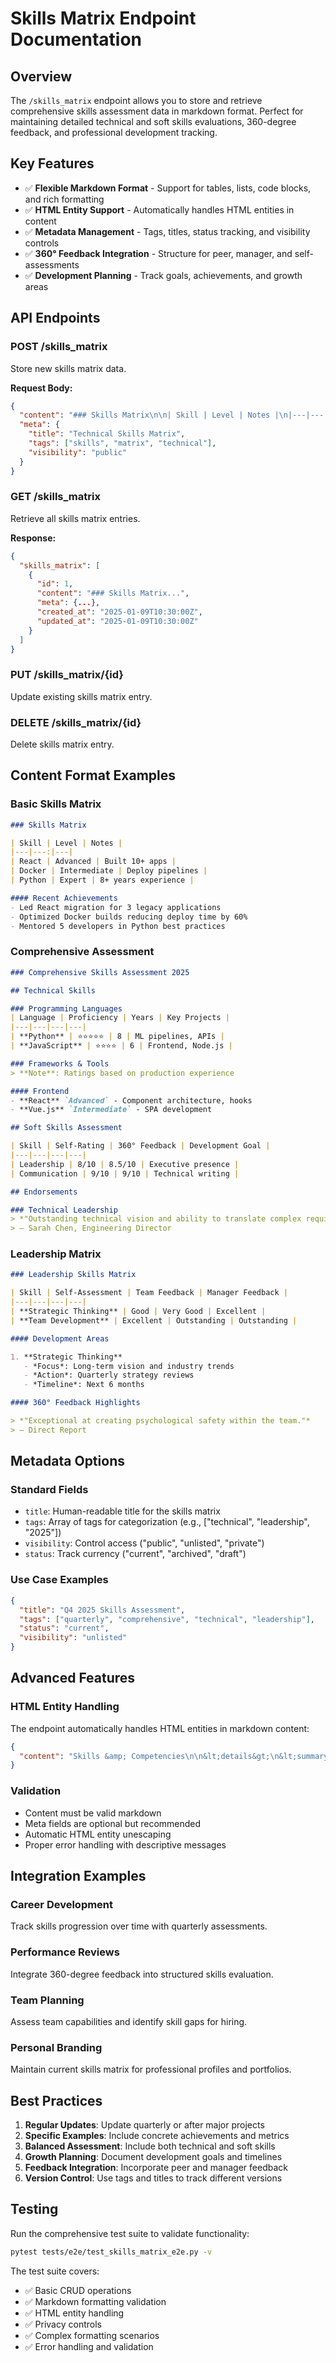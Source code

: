 # Skills Matrix Endpoint Documentation

## Overview
The `/skills_matrix` endpoint allows you to store and retrieve comprehensive skills assessment data in markdown format. Perfect for maintaining detailed technical and soft skills evaluations, 360-degree feedback, and professional development tracking.

## Key Features
- ✅ **Flexible Markdown Format** - Support for tables, lists, code blocks, and rich formatting
- ✅ **HTML Entity Support** - Automatically handles HTML entities in content
- ✅ **Metadata Management** - Tags, titles, status tracking, and visibility controls
- ✅ **360° Feedback Integration** - Structure for peer, manager, and self-assessments
- ✅ **Development Planning** - Track goals, achievements, and growth areas

## API Endpoints

### POST /skills_matrix
Store new skills matrix data.

**Request Body:**
```json
{
  "content": "### Skills Matrix\n\n| Skill | Level | Notes |\n|---|---:|---|\n| React | Advanced | Built 10+ apps |",
  "meta": {
    "title": "Technical Skills Matrix",
    "tags": ["skills", "matrix", "technical"],
    "visibility": "public"
  }
}
```

### GET /skills_matrix
Retrieve all skills matrix entries.

**Response:**
```json
{
  "skills_matrix": [
    {
      "id": 1,
      "content": "### Skills Matrix...",
      "meta": {...},
      "created_at": "2025-01-09T10:30:00Z",
      "updated_at": "2025-01-09T10:30:00Z"
    }
  ]
}
```

### PUT /skills_matrix/{id}
Update existing skills matrix entry.

### DELETE /skills_matrix/{id}
Delete skills matrix entry.

## Content Format Examples

### Basic Skills Matrix
```markdown
### Skills Matrix

| Skill | Level | Notes |
|---|---:|---|
| React | Advanced | Built 10+ apps |
| Docker | Intermediate | Deploy pipelines |
| Python | Expert | 8+ years experience |

#### Recent Achievements
- Led React migration for 3 legacy applications
- Optimized Docker builds reducing deploy time by 60%
- Mentored 5 developers in Python best practices
```

### Comprehensive Assessment
```markdown
### Comprehensive Skills Assessment 2025

## Technical Skills

### Programming Languages
| Language | Proficiency | Years | Key Projects |
|---|---|---|---|
| **Python** | ⭐⭐⭐⭐⭐ | 8 | ML pipelines, APIs |
| **JavaScript** | ⭐⭐⭐⭐ | 6 | Frontend, Node.js |

### Frameworks & Tools
> **Note**: Ratings based on production experience

#### Frontend
- **React** `Advanced` - Component architecture, hooks
- **Vue.js** `Intermediate` - SPA development

## Soft Skills Assessment

| Skill | Self-Rating | 360° Feedback | Development Goal |
|---|---|---|---|
| Leadership | 8/10 | 8.5/10 | Executive presence |
| Communication | 9/10 | 9/10 | Technical writing |

## Endorsements

### Technical Leadership
> *"Outstanding technical vision and ability to translate complex requirements."*
> — Sarah Chen, Engineering Director
```

### Leadership Matrix
```markdown
### Leadership Skills Matrix

| Skill | Self-Assessment | Team Feedback | Manager Feedback |
|---|---|---|---|
| **Strategic Thinking** | Good | Very Good | Excellent |
| **Team Development** | Excellent | Outstanding | Outstanding |

#### Development Areas

1. **Strategic Thinking**
   - *Focus*: Long-term vision and industry trends
   - *Action*: Quarterly strategy reviews
   - *Timeline*: Next 6 months

#### 360° Feedback Highlights

> *"Exceptional at creating psychological safety within the team."*
> — Direct Report
```

## Metadata Options

### Standard Fields
- `title`: Human-readable title for the skills matrix
- `tags`: Array of tags for categorization (e.g., ["technical", "leadership", "2025"])
- `visibility`: Control access ("public", "unlisted", "private")
- `status`: Track currency ("current", "archived", "draft")

### Use Case Examples
```json
{
  "title": "Q4 2025 Skills Assessment",
  "tags": ["quarterly", "comprehensive", "technical", "leadership"],
  "status": "current",
  "visibility": "unlisted"
}
```

## Advanced Features

### HTML Entity Handling
The endpoint automatically handles HTML entities in markdown content:
```json
{
  "content": "Skills &amp; Competencies\n\n&lt;details&gt;\n&lt;summary&gt;Technical Skills&lt;/summary&gt;"
}
```

### Validation
- Content must be valid markdown
- Meta fields are optional but recommended
- Automatic HTML entity unescaping
- Proper error handling with descriptive messages

## Integration Examples

### Career Development
Track skills progression over time with quarterly assessments.

### Performance Reviews
Integrate 360-degree feedback into structured skills evaluation.

### Team Planning
Assess team capabilities and identify skill gaps for hiring.

### Personal Branding
Maintain current skills matrix for professional profiles and portfolios.

## Best Practices

1. **Regular Updates**: Update quarterly or after major projects
2. **Specific Examples**: Include concrete achievements and metrics
3. **Balanced Assessment**: Include both technical and soft skills
4. **Growth Planning**: Document development goals and timelines
5. **Feedback Integration**: Incorporate peer and manager feedback
6. **Version Control**: Use tags and titles to track different versions

## Testing
Run the comprehensive test suite to validate functionality:
```bash
pytest tests/e2e/test_skills_matrix_e2e.py -v
```

The test suite covers:
- ✅ Basic CRUD operations
- ✅ Markdown formatting validation
- ✅ HTML entity handling
- ✅ Privacy controls
- ✅ Complex formatting scenarios
- ✅ Error handling and validation
